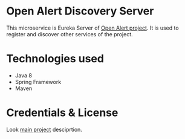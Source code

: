# Open Alert Discovery Server
This microservice is Eureka Server of [Open Alert project](https://github.com/users/KhanIvan/projects/1). It is used to 
register and discover other services of the project.

# Technologies used
* Java 8
* Spring Framework
* Maven

# Credentials & License
Look [main project](https://github.com/users/KhanIvan/projects/1) desciprtion.